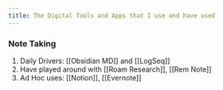 ```yaml
---
title: The Digital Tools and Apps that I use and have used
---
```


### Note Taking
1. Daily Drivers: [[Obsidian MD]] and [[LogSeq]]
2. Have played around with [[Roam Research]], [[Rem Note]]
3. Ad Hoc uses: [[Notion]], [[Evernote]]